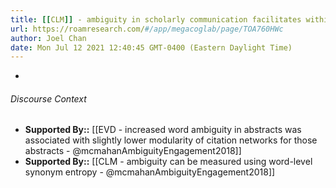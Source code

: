 ```yaml
---
title: [[CLM]] - ambiguity in scholarly communication facilitates within- and cross-field integration of discourse - [[@mcmahanAmbiguityEngagement2018]]
url: https://roamresearch.com/#/app/megacoglab/page/TOA760HWc
author: Joel Chan
date: Mon Jul 12 2021 12:40:45 GMT-0400 (Eastern Daylight Time)
---
```


- 

###### Discourse Context

- **Supported By::** [[EVD - increased word ambiguity in abstracts was associated with slightly lower modularity of citation networks for those abstracts - @mcmahanAmbiguityEngagement2018]]
- **Supported By::** [[CLM - ambiguity can be measured using word-level synonym entropy - @mcmahanAmbiguityEngagement2018]]
